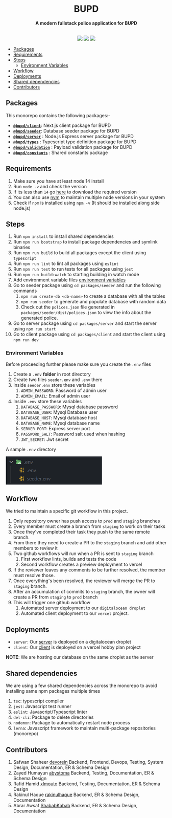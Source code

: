 <div align="center"> <h1>BUPD</h1> </div>
<div align="center"><b>A modern fullstack police application for BUPD</b></div>

</br>

<p align="center">
  <a href="https://github.com/Devorein/bupd/actions?query=Build"><img src="https://github.com/devorein/bupd/workflows/Build/badge.svg"/></a>
  <a href="https://github.com/Devorein/bupd/actions?query=Deploy"><img src="https://github.com/devorein/bupd/workflows/Deploy/badge.svg"/></a>
  <a href="https://app.codecov.io/gh/Devorein/bupd/branch/master"><img src="https://img.shields.io/codecov/c/github/devorein/bupd?color=blue"/></a>
</p>

- [Packages](#packages)
- [Requirements](#requirements)
- [Steps](#steps)
  - [Environment Variables](#environment-variables)
- [Workflow](#workflow)
- [Deployments](#deployments)
- [Shared dependencies](#shared-dependencies)
- [Contributors](#contributors)

## Packages

This monorepo contains the following packages:-

- [**`@bupd/client`**](https://github.com/Devorein/bupd/tree/staging/packages/client): Next.js client package for BUPD
- [**`@bupd/seeder`**](https://github.com/Devorein/bupd/tree/staging/packages/seeder): Database seeder package for BUPD
- [**`@bupd/server`**](https://github.com/Devorein/bupd/tree/staging/packages/server) : Node.js Express server package for BUPD
- [**`@bupd/types`**](https://github.com/Devorein/bupd/tree/staging/packages/types) : Typescript type definition package for BUPD
- [**`@bupd/validation`**](https://github.com/Devorein/bupd/tree/staging/packages/validation) : Payload validation package for BUPD
- [**`@bupd/constants`**](https://github.com/Devorein/bupd/tree/staging/packages/constants) : Shared constants package

## Requirements

1. Make sure you have at least node 14 install
2. Run `node -v` and check the version
3. If its less than `14` go [here](https://nodejs.org/en/download/) to download the required version
4. You can also use [nvm](https://github.com/coreybutler/nvm-windows) to maintain multiple node versions in your system
5. Check if `npm` is installed using `npm -v` (It should be installed along side node.js)

## Steps

1. Run `npm install` to install shared dependencies
2. Run `npm run bootstrap` to install package dependencies and symlink binaries
3. Run `npm run build` to build all packages except the client using `typescript`
4. Run `npm run lint` to lint all packages using `eslint`
5. Run `npm run test` to run tests for all packages using `jest`
6. Run `npm run build:watch` to starting building in watch mode
7. Add environment variable files [environment variables](#environment-variables)
8. Go to seeder package using `cd packages/seeder` and run the following commands
   1. `npm run create-db <db-name>` to create a database with all the tables
   2. `npm run seeder` to generate and populate database with random data
   3. Check out the `polices.json` file generated in `packages/seeder/dist/polices.json` to view the info about the generated police.
9. Go to server package using `cd packages/server` and start the server using `npm run start`
10. Go to client package using `cd packages/client` and start the client using `npm run dev`

### Environment Variables

Before proceeding further please make sure you create the `.env` files

1. Create a `.env` **folder** in root directory
2. Create two files `seeder.env` and `.env` there
3. Inside `seeder.env` store these variables
   1. `ADMIN_PASSWORD`: Password of admin user
   2. `ADMIN_EMAIL`: Email of admin user
4. Inside `.env` store these variables
   1. `DATABASE_PASSWORD`: Mysql database password
   2. `DATABASE_USER`: Mysql Database user
   3. `DATABASE_HOST`: Mysql database host
   4. `DATABASE_NAME`: Mysql database name
   5. `SERVER_PORT`: Express server port
   6. `PASSWORD_SALT`: Password salt used when hashing
   7. `JWT_SECRET`: Jwt secret

A sample `.env` directory

![Sample env directory]("./../public/env_dir.png)

## Workflow

We tried to maintain a specific git workflow in this project.

1. Only repository owner has push access to `prod` and `staging` branches
2. Every member must create a branch from `staging` to work on their tasks
3. Once they've completed their task they push to the same remote branch.
4. From there they need to create a PR to the `staging` branch and add other members to review it
5. Two github workflows will run when a PR is sent to `staging` branch
   1. First workflow lints, builds and tests the code
   2. Second workflow creates a preview deployment to vercel
6. If the reviewer leaves any comments to be further resolved, the member must resolve those.
7. Once everything's been resolved, the reviewer will merge the PR to `staging` branch.
8. After an accumulation of commits to `staging` branch, the owner will create a PR from `staging` to `prod` branch
9. This will trigger one github workflow
   1. Automated server deployment to our `digitalocean droplet`
   2. Automated client deployment to our `vercel` project.

## Deployments

- `server`: Our [server](https://api.bupd.xyz) is deployed on a digitalocean droplet
- `client`: Our [client](https://bupd.xyz) is deployed on a vercel hobby plan project

**NOTE**: We are hosting our database on the same droplet as the server

## Shared dependencies

We are using a few shared dependencies across the monorepo to avoid installing same npm packages multiple times

1. `tsc`: typescript compiler
2. `jest`: Javascript test runner
3. `eslint`: Javascript/Typescript linter
4. `del-cli`: Package to delete directories
5. `nodemon`: Package to automatically restart node process
6. `lerna`: Javascript framework to maintain multi-package repositories (monorepo)

## Contributors

1.  Safwan Shaheer [devorein](https://github.com/Devorein) Backend, Frontend, Devops, Testing, System Design, Documentation, ER & Schema Design
2.  Zayed Humayun [abystoma](https://github.com/abystoma) Backend, Testing, Documentation, ER & Schema Design
3.  Rafid Hamid [xImouto](https://github.com/xImouto) Backend, Testing, Documentation, ER & Schema Design
4.  Rakinul Haque [rakinulhaque](https://github.com/rakinulhaque) Backend, ER & Schema Design, Documentation
5.  Abrar Awsaf [ShababKabab](https://github.com/ShababKabab) Backend, ER & Schema Design, Documentation
